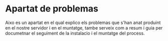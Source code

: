 # Apartat de problemas

Aixo es un apartat en el qual explico els problemas que s'han anat produint en el nostre servidor i en el muntatge, tambe serveix com a resum i guia per documetnar el seguiment de la instalacio i el muntatge del process.
